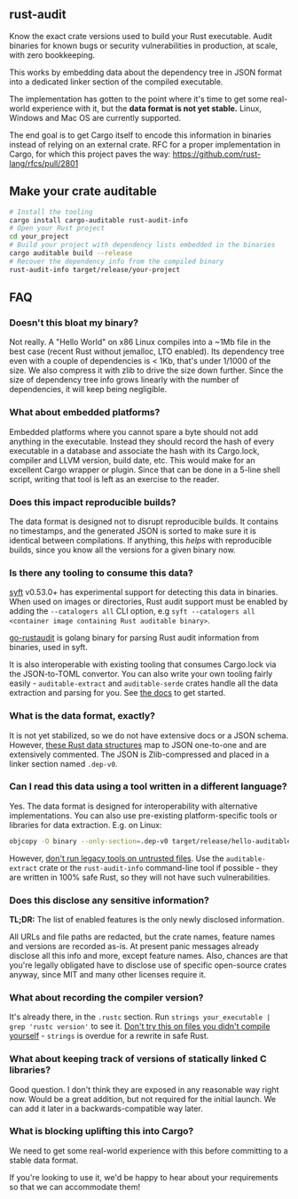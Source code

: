 ## rust-audit

Know the exact crate versions used to build your Rust executable. Audit binaries for known bugs or security vulnerabilities in production, at scale, with zero bookkeeping.

This works by embedding data about the dependency tree in JSON format into a dedicated linker section of the compiled executable.

The implementation has gotten to the point where it's time to get some real-world experience with it, but the **data format is not yet stable.** Linux, Windows and Mac OS are currently supported.

The end goal is to get Cargo itself to encode this information in binaries instead of relying on an external crate. RFC for a proper implementation in Cargo, for which this project paves the way: https://github.com/rust-lang/rfcs/pull/2801

## Make your crate auditable

```bash
# Install the tooling
cargo install cargo-auditable rust-audit-info
# Open your Rust project
cd your_project
# Build your project with dependency lists embedded in the binaries
cargo auditable build --release
# Recover the dependency info from the compiled binary
rust-audit-info target/release/your-project
```

## FAQ

### Doesn't this bloat my binary?

Not really. A "Hello World" on x86 Linux compiles into a ~1Mb file in the best case (recent Rust without jemalloc, LTO enabled). Its dependency tree even with a couple of dependencies is < 1Kb, that's under 1/1000 of the size. We also compress it with zlib to drive the size down further. Since the size of dependency tree info grows linearly with the number of dependencies, it will keep being negligible.

### What about embedded platforms?

Embedded platforms where you cannot spare a byte should not add anything in the executable. Instead they should record the hash of every executable in a database and associate the hash with its Cargo.lock, compiler and LLVM version, build date, etc. This would make for an excellent Cargo wrapper or plugin. Since that can be done in a 5-line shell script, writing that tool is left as an exercise to the reader.

### Does this impact reproducible builds?

The data format is designed not to disrupt reproducible builds. It contains no timestamps, and the generated JSON is sorted to make sure it is identical between compilations. If anything, this *helps* with reproducible builds, since you know all the versions for a given binary now.

### Is there any tooling to consume this data?

[syft](https://github.com/anchore/syft) v0.53.0+ has experimental support for detecting this data in binaries.
When used on images or directories, Rust audit support must be enabled by adding the `--catalogers all` CLI option, e.g `syft --catalogers all <container image containing Rust auditable binary>`.

[go-rustaudit](https://github.com/microsoft/go-rustaudit) is golang binary for parsing Rust audit information from binaries, used in syft.

It is also interoperable with existing tooling that consumes Cargo.lock via the JSON-to-TOML convertor. You can also write your own tooling fairly easily - `auditable-extract` and `auditable-serde` crates handle all the data extraction and parsing for you. See [the docs](https://docs.rs/auditable-extract/) to get started.

### What is the data format, exactly?

It is not yet stabilized, so we do not have extensive docs or a JSON schema. However, [these Rust data structures](https://github.com/Shnatsel/rust-audit/blob/master/auditable-serde/src/lib.rs#L14) map to JSON one-to-one and are extensively commented. The JSON is Zlib-compressed and placed in a linker section named `.dep-v0`.

### Can I read this data using a tool written in a different language?

Yes. The data format is designed for interoperability with alternative implementations. You can also use pre-existing platform-specific tools or libraries for data extraction. E.g. on Linux:
```bash
objcopy -O binary --only-section=.dep-v0 target/release/hello-auditable /dev/stdout | pigz -zd -
```
However, [don't run legacy tools on untrusted files](https://lcamtuf.blogspot.com/2014/10/psa-dont-run-strings-on-untrusted-files.html). Use the `auditable-extract` crate or the `rust-audit-info` command-line tool if possible - they are written in 100% safe Rust, so they will not have such vulnerabilities.

### Does this disclose any sensitive information?

**TL;DR:** The list of enabled features is the only newly disclosed information.

All URLs and file paths are redacted, but the crate names, feature names and versions are recorded as-is. At present panic messages already disclose all this info and more, except feature names. Also, chances are that you're legally obligated have to disclose use of specific open-source crates anyway, since MIT and many other licenses require it.

### What about recording the compiler version?

It's already there, in the `.rustc` section. Run `strings your_executable | grep 'rustc version'` to see it. [Don't try this on files you didn't compile yourself](https://lcamtuf.blogspot.com/2014/10/psa-dont-run-strings-on-untrusted-files.html) - `strings` is overdue for a rewrite in safe Rust.

### What about keeping track of versions of statically linked C libraries?

Good question. I don't think they are exposed in any reasonable way right now. Would be a great addition, but not required for the initial launch. We can add it later in a backwards-compatible way later.

### What is blocking uplifting this into Cargo?

We need to get some real-world experience with this before committing to a stable data format.

If you're looking to use it, we'd be happy to hear about your requirements so that we can accommodate them!
